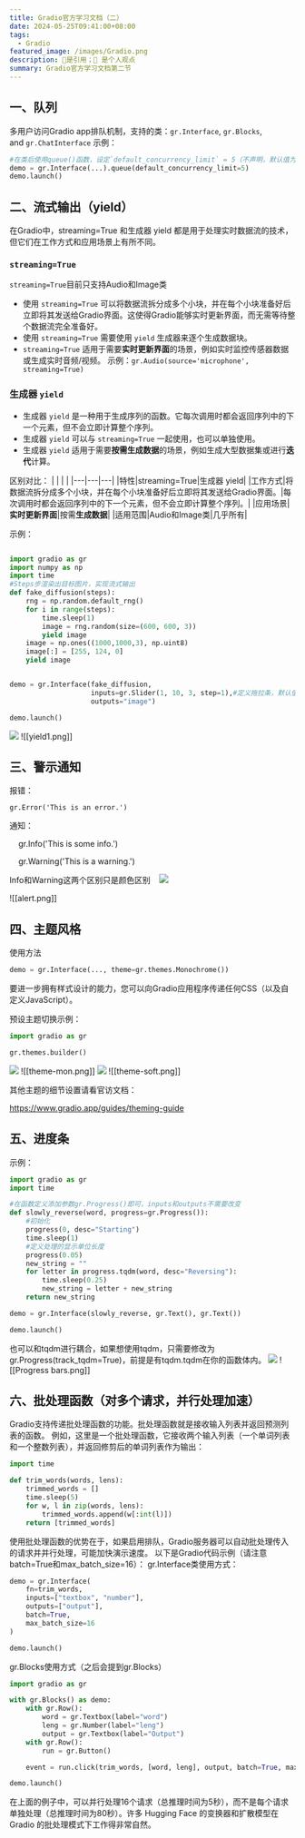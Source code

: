 ```yaml
---
title: Gradio官方学习文档（二）
date: 2024-05-25T09:41:00+08:00
tags:
  - Gradio
featured_image: /images/Gradio.png
description: 📌是引用；💭 是个人观点
summary: Gradio官方学习文档第二节
---
```

## 一、队列

多用户访问Gradio app排队机制，支持的类：`gr.Interface`, `gr.Blocks`, and `gr.ChatInterface`
示例：
```python
#在类后使用queue()函数，设定`default_concurrency_limit` = 5（不声明，默认值为1）
demo = gr.Interface(...).queue(default_concurrency_limit=5)
demo.launch()
```

## 二、流式输出（yield）
在Gradio中，streaming=True 和生成器 yield 都是用于处理实时数据流的技术，但它们在工作方式和应用场景上有所不同。

### `streaming=True`
`streaming=True`目前只支持Audio和Image类
- 使用 `streaming=True` 可以将数据流拆分成多个小块，并在每个小块准备好后立即将其发送给Gradio界面。这使得Gradio能够实时更新界面，而无需等待整个数据流完全准备好。
- 使用 `streaming=True` 需要使用 `yield` 生成器来逐个生成数据块。
- `streaming=True` 适用于需要**实时更新界面**的场景，例如实时监控传感器数据或生成实时音频/视频。
示例：`gr.Audio(source='microphone', streaming=True)`

### **生成器 `yield`**

- 生成器 `yield` 是一种用于生成序列的函数。它每次调用时都会返回序列中的下一个元素，但不会立即计算整个序列。
- 生成器 `yield` 可以与 `streaming=True` 一起使用，也可以单独使用。
- 生成器 `yield` 适用于需要**按需生成数据**的场景，例如生成大型数据集或进行**迭代**计算。

区别对比：
|   |   |   |
|---|---|---|
|特性|streaming=True|生成器 yield|
|工作方式|将数据流拆分成多个小块，并在每个小块准备好后立即将其发送给Gradio界面。|每次调用时都会返回序列中的下一个元素，但不会立即计算整个序列。|
|应用场景|**实时更新界面**|按需**生成数据**|
|适用范围|Audio和Image类|几乎所有|

示例：
```python

import gradio as gr
import numpy as np
import time
#Steps步渲染出目标图片，实现流式输出
def fake_diffusion(steps):
    rng = np.random.default_rng()
    for i in range(steps):
        time.sleep(1)
        image = rng.random(size=(600, 600, 3))
        yield image
    image = np.ones((1000,1000,3), np.uint8)
    image[:] = [255, 124, 0]
    yield image


demo = gr.Interface(fake_diffusion,
                    inputs=gr.Slider(1, 10, 3, step=1),#定义拖拉条，默认值为3，拖拉单位为1
                    outputs="image")

demo.launch()

```

![](/images/yield1.png)
![[yield1.png]]
## 三、警示通知
报错：

    gr.Error('This is an error.')    

通知：

    gr.Info('This is some info.')

    gr.Warning('This is a warning.')
    



   Info和Warning这两个区别只是颜色区别
   ![](/images/alert.png)

![[alert.png]]

## 四、主题风格
使用方法
```python
demo = gr.Interface(..., theme=gr.themes.Monochrome())
```

要进一步拥有样式设计的能力，您可以向Gradio应用程序传递任何CSS（以及自定义JavaScript）。

预设主题切换示例：
```python
import gradio as gr

gr.themes.builder()
```
![](/images/theme-mon.png)
![[theme-mon.png]]
![](/images/theme-soft.png)
![[theme-soft.png]]

其他主题的细节设置请看官访文档：

https://www.gradio.app/guides/theming-guide

## 五、进度条

示例：
```python
import gradio as gr
import time

#在函数定义添加参数gr.Progress()即可，inputs和outputs不需要改变
def slowly_reverse(word, progress=gr.Progress()):
    #初始化
    progress(0, desc="Starting")
    time.sleep(1)
    #定义处理的显示单位长度
    progress(0.05)
    new_string = ""
    for letter in progress.tqdm(word, desc="Reversing"):
        time.sleep(0.25)
        new_string = letter + new_string
    return new_string

demo = gr.Interface(slowly_reverse, gr.Text(), gr.Text())

demo.launch()

```
也可以和tqdm进行耦合，如果想使用tqdm，只需要修改为gr.Progress(track_tqdm=True)，前提是有tqdm.tqdm在你的函数体内。
![](/images/Progress-bars.png)
![[Progress bars.png]]

## 六、批处理函数（对多个请求，并行处理加速）
Gradio支持传递批处理函数的功能。批处理函数就是接收输入列表并返回预测列表的函数。
例如，这里是一个批处理函数，它接收两个输入列表（一个单词列表和一个整数列表），并返回修剪后的单词列表作为输出：
```python
import time

def trim_words(words, lens):
    trimmed_words = []
    time.sleep(5)
    for w, l in zip(words, lens):
        trimmed_words.append(w[:int(l)])
    return [trimmed_words]
```
使用批处理函数的优势在于，如果启用排队，Gradio服务器可以自动批处理传入的请求并并行处理，可能加快演示速度。
以下是Gradio代码示例（请注意batch=True和max_batch_size=16）：
gr.Interface类使用方式：
```python
demo = gr.Interface(
    fn=trim_words, 
    inputs=["textbox", "number"], 
    outputs=["output"],
    batch=True, 
    max_batch_size=16
)

demo.launch()
```
gr.Blocks使用方式（之后会提到gr.Blocks）
```python
import gradio as gr

with gr.Blocks() as demo:
    with gr.Row():
        word = gr.Textbox(label="word")
        leng = gr.Number(label="leng")
        output = gr.Textbox(label="Output")
    with gr.Row():
        run = gr.Button()

    event = run.click(trim_words, [word, leng], output, batch=True, max_batch_size=16)

demo.launch()
```

在上面的例子中，可以并行处理16个请求（总推理时间为5秒），而不是每个请求单独处理（总推理时间为80秒）。许多 Hugging Face 的变换器和扩散模型在 Gradio 的批处理模式下工作得非常自然。